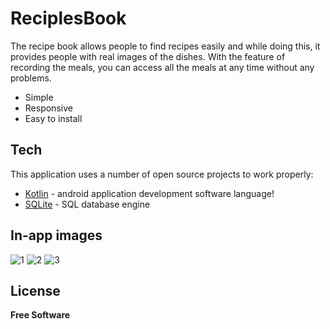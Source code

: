 # ReciplesBook


The recipe book allows people to find recipes easily and while doing this, it provides people with real images of the dishes. With the feature of recording the meals, you can access all the meals at any time without any problems.

- Simple
- Responsive
- Easy to install

## Tech

This application uses a number of open source projects to work properly:

- [Kotlin] - android application development software language!
- [SQLite] - SQL database engine


## In-app images

![1](https://user-images.githubusercontent.com/109507959/181743099-8fa42657-0ebe-4ce5-85b2-954c087f4014.PNG)
![2](https://user-images.githubusercontent.com/109507959/181743106-adcad56f-05c7-478a-822b-8a631649fecc.PNG)
![3](https://user-images.githubusercontent.com/109507959/181743115-78e0ffb3-cff5-4c42-891c-ca2c4aff001c.PNG)




## License


**Free Software**


   [Kotlin]: <https://kotlinlang.org/>
   [SQLite]: <https://sqlite.org/index.html>
